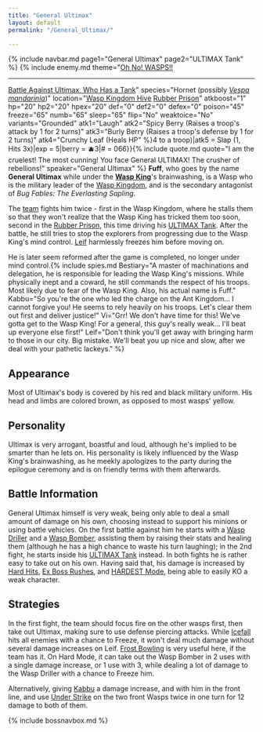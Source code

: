 ```yaml
---
title: "General Ultimax"
layout: default
permalink: "/General_Ultimax/"

---
```

{% include navbar.md page1="General Ultimax" page2="ULTIMAX Tank" %}
{% include enemy.md theme="[Oh No! WASPS!!](https://youtu.be/vnguaxxXUbc)<hr>[Battle Against Ultimax, Who Has a Tank](https://youtu.be/61RLuNputik)" species="Hornet (possibly [*Vespa mandarinia*](https://en.wikipedia.org/wiki/Asian_giant_hornet))" location="[Wasp Kingdom Hive](/Wasp_Kingdom_Hive) [Rubber Prison](/Rubber_Prison)" atkboost="1" hp="20" hp2="20" hpex="20" def="0" def2="0" defex="0" poison="45" freeze="65" numb="65" sleep="65" flip="No" weaktoice="No" variants="Grounded" atk1="Laugh" atk2="Spicy Berry (Raises a troop's attack by 1 for 2 turns)" atk3="Burly Berry (Raises a troop's defense by 1 for 2 turns)" atk4="Crunchy Leaf (Heals HP" %}4 to a troop)|atk5 = Slap (1, Hits 3x)|exp = 5|berry = 🫐3|# = 066}}{% include quote.md quote="I am the cruelest! The most cunning! You face General ULTIMAX! The crusher of rebellions!" speaker="General Ultimax" %}
**Fuff**, who goes by the name **General Ultimax** while under the **[Wasp King](/Wasp_King)**<nowiki/>'s brainwashing, is a Wasp who is the military leader of the [Wasp Kingdom](/Wasp_Kingdom), and is the secondary antagonist of *Bug Fables: The Everlasting Sapling*.

The [team](/Team_Snakemouth) fights him twice - first in the Wasp Kingdom, where he stalls them so that they won't realize that the Wasp King has tricked them too soon, second in the [Rubber Prison](/Rubber_Prison), this time driving his [ULTIMAX Tank](/ULTIMAX_Tank). After the battle, he still tries to stop the explorers from progressing due to the Wasp King's mind control. [Leif](/Leif) harmlessly freezes him before moving on.

He is later seem reformed after the game is completed, no longer under mind control.{% include spies.md Bestiary="A master of machinations and delegation, he is responsible for leading the Wasp King's missions. While physically inept and a coward, he still commands the respect of his troops. Most likely due to fear of the Wasp King. Also, his actual name is Fuff." Kabbu="So you're the one who led the charge on the Ant Kingdom... I cannot forgive you! He seems to rely heavily on his troops. Let's clear them out first and deliver justice!" Vi="Grr! We don't have time for this! We've gotta get to the Wasp King! For a general, this guy's really weak... I'll beat up everyone else first!" Leif="Don't think you'll get away with bringing harm to those in our city. Big mistake. We'll beat you up nice and slow, after we deal with your pathetic lackeys." %}

## Appearance

Most of Ultimax's body is covered by his red and black military uniform. His head and limbs are colored brown, as opposed to most wasps' yellow.

## Personality
Ultimax is very arrogant, boastful and loud, although he's implied to be smarter than he lets on. His personality is likely influenced by the Wasp King's brainwashing, as he meekly apologizes to the party during the epilogue ceremony and is on friendly terms with them afterwards.

## Battle Information
General Ultimax himself is very weak, being only able to deal a small amount of damage on his own, choosing instead to support his minions or using battle vehicles. On the first battle against him he starts with a [Wasp Driller](/Wasp_Driller) and a [Wasp Bomber](/Wasp_Bomber), assisting them by raising their stats and healing them (although he has a high chance to waste his turn laughing); in the 2nd fight, he starts inside his [ULTIMAX Tank](/ULTIMAX_Tank) instead. In both fights he is rather easy to take out on his own. Having said that, his damage is increased by [Hard Hits](/Hard_Hits), [Ex Boss Rushes](/B.O.S.S.), and [HARDEST Mode](/Menu_Codes), being able to easily KO a weak character. 
## Strategies
In the first fight, the team should focus fire on the other wasps first, then take out Ultimax, making sure to use defense piercing attacks. While [Icefall](/Skills#Leif's_Skills) hits all enemies with a chance to Freeze, it won't deal much damage without several damage increases on Leif. [Frost Bowling](/Skills#Team_Skills) is very useful here, if the team has it. On Hard Mode, it can take out the Wasp Bomber in 2 uses with a single damage increase, or 1 use with 3, while dealing a lot of damage to the Wasp Driller with a chance to Freeze him. 

Alternatively, giving [Kabbu](/Kabbu) a damage increase, and with him in the front line, and use [Under Strike](/Skills#Kabbu's_Skills) on the two front Wasps twice in one turn for 12 damage to both of them.


{% include bossnavbox.md %}